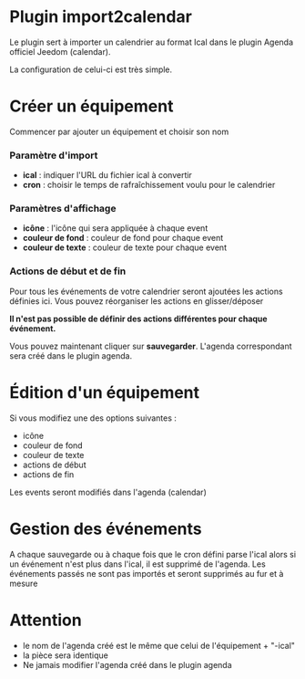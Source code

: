 # Plugin import2calendar

Le plugin sert à importer un calendrier au format Ical dans le plugin Agenda officiel Jeedom (calendar).

La configuration de celui-ci est très simple.

# Créer un équipement
Commencer par ajouter un équipement et choisir son nom
### Paramètre d'import
- **ical** : indiquer l'URL du fichier ical à convertir
- **cron** : choisir le temps de rafraîchissement voulu pour le calendrier

### Paramètres d'affichage
- **icône** : l'icône qui sera appliquée à chaque event
- **couleur de fond** : couleur de fond pour chaque event
- **couleur de texte** : couleur de texte pour chaque event

### Actions de début et de fin
Pour tous les événements de votre calendrier seront ajoutées les actions définies ici.
Vous pouvez réorganiser les actions en glisser/déposer

**Il n'est pas possible de définir des actions différentes pour chaque événement.**

Vous pouvez maintenant cliquer sur **sauvegarder**.
L'agenda correspondant sera créé dans le plugin agenda.

# Édition d'un équipement
Si vous modifiez une des options suivantes :
- icône
- couleur de fond
- couleur de texte
- actions de début
- actions de fin

Les events seront modifiés dans l'agenda (calendar)

# Gestion des événements
A chaque sauvegarde ou à chaque fois que le cron défini parse l'ical alors si un événement n'est plus dans l'ical, il est supprimé de l'agenda.
Les événements passés ne sont pas importés et seront supprimés au fur et à mesure
# Attention
- le nom de l'agenda créé est le même que celui de l'équipement + "-ical"
- la pièce sera identique
- Ne jamais modifier l'agenda créé dans le plugin agenda


